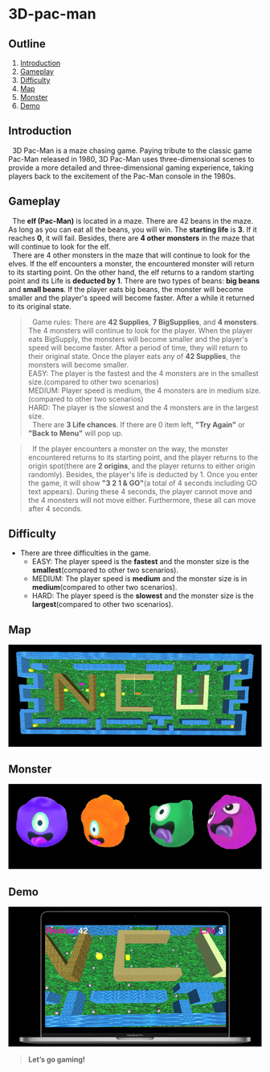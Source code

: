 # 3D-pac-man

## Outline
1. [Introduction](#Introduction)
2. [Gameplay](#Gameplay)
3. [Difficulty](#Difficulty)
4. [Map](#Map)
5. [Monster](#Monster)
6. [Demo](#Demo)

## Introduction
&nbsp;&nbsp;3D Pac-Man is a maze chasing game. Paying tribute to the classic game Pac-Man released in 1980, 3D Pac-Man uses three-dimensional scenes to provide a more detailed and three-dimensional gaming experience, taking players back to the excitement of the Pac-Man console in the 1980s.

## Gameplay
&nbsp;&nbsp;The **elf (Pac-Man)** is located in a maze. There are 42 beans in the maze. As long as you can eat all the beans, you will win. The **starting life** is **3**. If it reaches **0**, it will fail. Besides, there are **4 other monsters** in the maze that will continue to look for the elf.<br />
&nbsp;&nbsp;There are 4 other monsters in the maze that will continue to look for the elves. If the elf encounters a monster, the encountered monster will return to its starting point. On the other hand, the elf returns to a random starting point and its Life is **deducted by 1**. There are two types of beans: **big beans** and **small beans**. If the player eats big beans, the monster will become smaller and the player's speed will become faster. After a while it returned to its original state.

> &nbsp;&nbsp;Game rules: There are **42 Supplies**, **7 BigSupplies**, and **4 monsters**. The 4 monsters will continue to look for the player. When the player eats BigSupply, the monsters will become smaller and the player's speed will become faster. After a period of time, they will return to their original state. Once the player eats any of **42 Supplies**, the monsters will become smaller.\
EASY: The player is the fastest and the 4 monsters are in the smallest size.(compared to other two scenarios)\
MEDIUM: Player speed is medium, the 4 monsters are in medium size.(compared to other two scenarios)\
HARD: The player is the slowest and the 4 monsters are in the largest size.\
&nbsp;&nbsp;There are **3 Life chances**. If there are 0 item left, **"Try Again"** or **"Back to Menu"** will pop up.

> &nbsp;&nbsp;If the player encounters a monster on the way, the monster encountered returns to its starting point, and the player returns to the origin spot(there are **2 origins**, and the player returns to either origin randomly). Besides, the player's life is deducted by 1.
Once you enter the game, it will show **"3 2 1 & GO"**(a total of 4 seconds including GO text appears).
During these 4 seconds, the player cannot move and the 4 monsters will not move either. Furthermore, these all can move after 4 seconds.


## Difficulty
* There are three difficulties in the game.
    * EASY: The player speed is the **fastest** and the monster size is the **smallest**(compared to other two scenarios).
    * MEDIUM: The player speed is **medium** and the monster size is in **medium**(compared to other two scenarios).
    * HARD: The player speed is the **slowest** and the monster size is the **largest**(compared to other two scenarios).

## Map
![image info](Assets/Material/map.PNG)

## Monster
![image info](Assets/Material/monster.png)

## Demo
![image info](Assets/Material/demo.PNG)
> **Let’s go gaming!**
